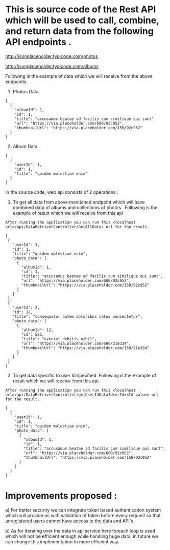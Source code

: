 # This is source code of the Rest API which will be used to call, combine, and return data from the following API endpoints .

http://jsonplaceholder.typicode.com/photos

http://jsonplaceholder.typicode.com/albums

Following is the example of data which we will receive from the above endpoints

1) Photos Data
```
[
  {
    "albumId": 1,
    "id": 1,
    "title": "accusamus beatae ad facilis cum similique qui sunt",
    "url": "https://via.placeholder.com/600/92c952",
    "thumbnailUrl": "https://via.placeholder.com/150/92c952"
  }
]
```
2) Album Data
```
[
  {
    "userId": 1,
    "id": 1,
    "title": "quidem molestiae enim"
  }
]
```

In the source code, web api consists of 2 operations :
1. To get all data from above mentioned endpoint which will have combined data of albums and collections of photos . Following is the example of result which we will receive from this api

 ``` 
 After running the application you can run this <localhost url>/api/DataRetriverController/GetAllData/ url for the result.
 
[
  {
    "userId": 1,
    "id": 1,
    "title": "quidem molestiae enim",
    "photo_data": [
      {
        "albumId": 1,
        "id": 1,
        "title": "accusamus beatae ad facilis cum similique qui sunt",
        "url": "https://via.placeholder.com/600/92c952",
        "thumbnailUrl": "https://via.placeholder.com/150/92c952"
      }
    ]
  },
  {
    "userId": 2,
    "id": 12,
    "title": "consequatur autem doloribus natus consectetur",
    "photo_data": [
      {
        "albumId": 12,
        "id": 551,
        "title": "eveniet debitis nihil",
        "url": "https://via.placeholder.com/600/21e334",
        "thumbnailUrl": "https://via.placeholder.com/150/21e334"
      }
    ]
  }
]
```
2. To get data specific to user Id specified. Following is the example of result which we will receive from this api.

```
After running the application you can run this <localhost url>/api/DataRetriverController/getUserIdData?UserId=<Id value> url for the result.

[
  {
    "userId": 1,
    "id": 1,
    "title": "quidem molestiae enim",
    "photo_data": [
      {
        "albumId": 1,
        "id": 1,
        "title": "accusamus beatae ad facilis cum similique qui sunt",
        "url": "https://via.placeholder.com/600/92c952",
        "thumbnailUrl": "https://via.placeholder.com/150/92c952"
      }
    ]
  }
]
```

# Improvements proposed :

a) For better security we can integrate token based authentication system which will provide us with validation of token before every request so that unregistered users cannot have access to the data and API's.

b) As for iterating over the data in api service here foreach loop is used which will not be efficient enough while handling huge data, in future we can change this implementation to more efficient way.
